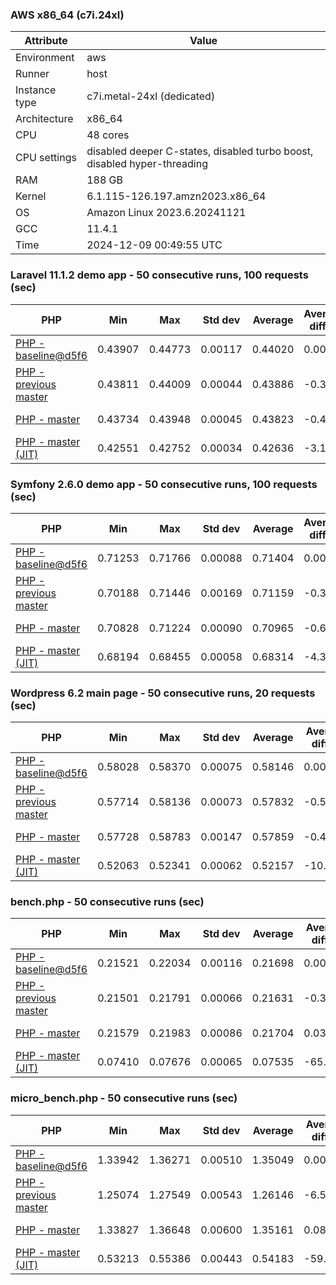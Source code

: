 ### AWS x86_64 (c7i.24xl)

|  Attribute    |     Value      |
|---------------|----------------|
| Environment   |aws|
| Runner        |host|
| Instance type |c7i.metal-24xl (dedicated)|
| Architecture  |x86_64
| CPU           |48 cores|
| CPU settings  |disabled deeper C-states, disabled turbo boost, disabled hyper-threading|
| RAM           |188 GB|
| Kernel        |6.1.115-126.197.amzn2023.x86_64|
| OS            |Amazon Linux 2023.6.20241121|
| GCC           |11.4.1|
| Time          |2024-12-09 00:49:55 UTC|

### Laravel 11.1.2 demo app - 50 consecutive runs, 100 requests (sec)

|     PHP     |     Min     |     Max     |    Std dev   |   Average  |  Average diff % |   Median   | Median diff % |     Memory    |
|-------------|-------------|-------------|--------------|------------|-----------------|------------|---------------|---------------|
|[PHP - baseline@d5f6](https://github.com/php/php-src/commit/d5f6e56610)|0.43907|0.44773|0.00117|0.44020|0.00%|0.43999|0.00%|41.82 MB|
|[PHP - previous master](https://github.com/php/php-src/commit/c5d9c7da9e)|0.43811|0.44009|0.00044|0.43886|-0.31%|0.43879|-0.27%|41.69 MB|
|[PHP - master](https://github.com/php/php-src/commit/c0385e978a)|0.43734|0.43948|0.00045|0.43823|-0.45%|0.43824|-0.40%|41.69 MB|
|[PHP - master (JIT)](https://github.com/php/php-src/commit/c0385e978a)|0.42551|0.42752|0.00034|0.42636|-3.14%|0.42636|-3.10%|50.75 MB|

### Symfony 2.6.0 demo app - 50 consecutive runs, 100 requests (sec)

|     PHP     |     Min     |     Max     |    Std dev   |   Average  |  Average diff % |   Median   | Median diff % |     Memory    |
|-------------|-------------|-------------|--------------|------------|-----------------|------------|---------------|---------------|
|[PHP - baseline@d5f6](https://github.com/php/php-src/commit/d5f6e56610)|0.71253|0.71766|0.00088|0.71404|0.00%|0.71398|0.00%|37.33 MB|
|[PHP - previous master](https://github.com/php/php-src/commit/c5d9c7da9e)|0.70188|0.71446|0.00169|0.71159|-0.34%|0.71159|-0.33%|37.39 MB|
|[PHP - master](https://github.com/php/php-src/commit/c0385e978a)|0.70828|0.71224|0.00090|0.70965|-0.61%|0.70947|-0.63%|37.39 MB|
|[PHP - master (JIT)](https://github.com/php/php-src/commit/c0385e978a)|0.68194|0.68455|0.00058|0.68314|-4.33%|0.68314|-4.32%|44.46 MB|

### Wordpress 6.2 main page - 50 consecutive runs, 20 requests (sec)

|     PHP     |     Min     |     Max     |    Std dev   |   Average  |  Average diff % |   Median   | Median diff % |     Memory    |
|-------------|-------------|-------------|--------------|------------|-----------------|------------|---------------|---------------|
|[PHP - baseline@d5f6](https://github.com/php/php-src/commit/d5f6e56610)|0.58028|0.58370|0.00075|0.58146|0.00%|0.58141|0.00%|42.95 MB|
|[PHP - previous master](https://github.com/php/php-src/commit/c5d9c7da9e)|0.57714|0.58136|0.00073|0.57832|-0.54%|0.57822|-0.55%|42.78 MB|
|[PHP - master](https://github.com/php/php-src/commit/c0385e978a)|0.57728|0.58783|0.00147|0.57859|-0.49%|0.57830|-0.53%|42.79 MB|
|[PHP - master (JIT)](https://github.com/php/php-src/commit/c0385e978a)|0.52063|0.52341|0.00062|0.52157|-10.30%|0.52149|-10.31%|61.63 MB|

### bench.php - 50 consecutive runs (sec)

|     PHP     |     Min     |     Max     |    Std dev   |   Average  |  Average diff % |   Median   | Median diff % |     Memory    |
|-------------|-------------|-------------|--------------|------------|-----------------|------------|---------------|---------------|
|[PHP - baseline@d5f6](https://github.com/php/php-src/commit/d5f6e56610)|0.21521|0.22034|0.00116|0.21698|0.00%|0.21685|0.00%|26.12 MB|
|[PHP - previous master](https://github.com/php/php-src/commit/c5d9c7da9e)|0.21501|0.21791|0.00066|0.21631|-0.31%|0.21616|-0.32%|26.05 MB|
|[PHP - master](https://github.com/php/php-src/commit/c0385e978a)|0.21579|0.21983|0.00086|0.21704|0.03%|0.21688|0.01%|26.06 MB|
|[PHP - master (JIT)](https://github.com/php/php-src/commit/c0385e978a)|0.07410|0.07676|0.00065|0.07535|-65.27%|0.07534|-65.26%|27.23 MB|

### micro_bench.php - 50 consecutive runs (sec)

|     PHP     |     Min     |     Max     |    Std dev   |   Average  |  Average diff % |   Median   | Median diff % |     Memory    |
|-------------|-------------|-------------|--------------|------------|-----------------|------------|---------------|---------------|
|[PHP - baseline@d5f6](https://github.com/php/php-src/commit/d5f6e56610)|1.33942|1.36271|0.00510|1.35049|0.00%|1.35011|0.00%|20.38 MB|
|[PHP - previous master](https://github.com/php/php-src/commit/c5d9c7da9e)|1.25074|1.27549|0.00543|1.26146|-6.59%|1.26080|-6.62%|20.31 MB|
|[PHP - master](https://github.com/php/php-src/commit/c0385e978a)|1.33827|1.36648|0.00600|1.35161|0.08%|1.35236|0.17%|20.32 MB|
|[PHP - master (JIT)](https://github.com/php/php-src/commit/c0385e978a)|0.53213|0.55386|0.00443|0.54183|-59.88%|0.54118|-59.92%|21.64 MB|
